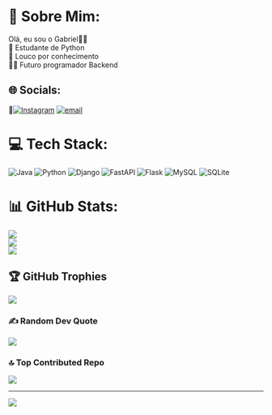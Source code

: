 # 💫 Sobre Mim:
Olá, eu sou o Gabriel💫💤<br/>
🐍 Estudante de Python<br/>
🧠 Louco por conhecimento<br/>
👨‍💻 Futuro programador Backend<br/>

## 🌐 Socials:
📸[![Instagram](https://img.shields.io/badge/Instagram-%23E4405F.svg?logo=Instagram&logoColor=white)](https://instagram.com/01biel_dev) [![email](https://img.shields.io/badge/Email-D14836?logo=gmail&logoColor=white)](mailto:borges.11.g@gmail.com) 

# 💻 Tech Stack:
![Java](https://img.shields.io/badge/java-%23ED8B00.svg?style=for-the-badge&logo=openjdk&logoColor=white) ![Python](https://img.shields.io/badge/python-3670A0?style=for-the-badge&logo=python&logoColor=ffdd54) ![Django](https://img.shields.io/badge/django-%23092E20.svg?style=for-the-badge&logo=django&logoColor=white) ![FastAPI](https://img.shields.io/badge/FastAPI-005571?style=for-the-badge&logo=fastapi) ![Flask](https://img.shields.io/badge/flask-%23000.svg?style=for-the-badge&logo=flask&logoColor=white) ![MySQL](https://img.shields.io/badge/mysql-4479A1.svg?style=for-the-badge&logo=mysql&logoColor=white) ![SQLite](https://img.shields.io/badge/sqlite-%2307405e.svg?style=for-the-badge&logo=sqlite&logoColor=white)
# 📊 GitHub Stats:
![](https://github-readme-stats.vercel.app/api?username=devBorges14&theme=dark&hide_border=false&include_all_commits=true&count_private=false)<br/>
![](https://nirzak-streak-stats.vercel.app/?user=devBorges14&theme=dark&hide_border=false)<br/>
![](https://github-readme-stats.vercel.app/api/top-langs/?username=devBorges14&theme=dark&hide_border=false&include_all_commits=true&count_private=false&layout=compact)

## 🏆 GitHub Trophies
![](https://github-profile-trophy.vercel.app/?username=devBorges14&theme=radical&no-frame=false&no-bg=true&margin-w=4)

### ✍️ Random Dev Quote
![](https://quotes-github-readme.vercel.app/api?type=horizontal&theme=radical)

### 🔝 Top Contributed Repo
![](https://github-contributor-stats.vercel.app/api?username=devBorges14&limit=5&theme=dark&combine_all_yearly_contributions=true)

---
[![](https://visitcount.itsvg.in/api?id=devBorges14&icon=0&color=0)](https://visitcount.itsvg.in)

<!-- Proudly created with GPRM ( https://gprm.itsvg.in ) -->
